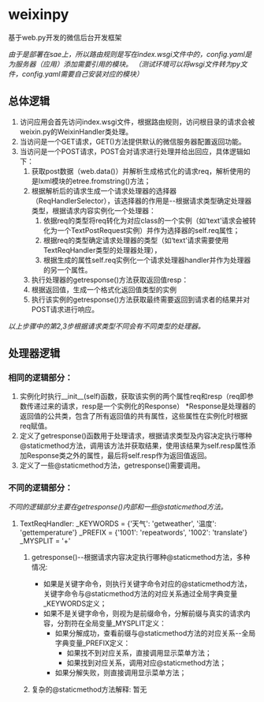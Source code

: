 # weixinpy
基于web.py开发的微信后台开发框架

*由于是部署在sae上，所以路由规则是写在index.wsgi文件中的，config.yaml是为服务器（应用）添加需要引用的模块。
（测试环境可以将wsgi文件转为py文件，config.yaml需要自己安装对应的模块）*

## 总体逻辑

1. 访问应用会首先访问index.wsgi文件，根据路由规则，访问根目录的请求会被weixin.py的WeixinHandler类处理。
2. 当访问是一个GET请求，GET()方法提供默认的微信服务器配置返回功能。
3. 当访问是一个POST请求，POST会对请求进行处理并给出回应，具体逻辑如下：
    1. 获取post数据（web.data()）并解析生成格式化的请求req，解析使用的是lxml模块的etree.fromstring()方法；
    2. 根据解析后的请求生成一个请求处理器的选择器（ReqHandlerSelector），该选择器的作用是--根据请求类型确定处理器类型，根据请求内容实例化一个处理器：
        1. 依据req的类型将req转化为对应class的一个实例（如‘text’请求会被转化为一个TextPostRequest实例）并作为选择器的self.req属性；
        2. 根据req的类型确定请求处理器的类型（如‘text’请求需要使用TextReqHandler类型的处理器处理），
        3. 根据生成的属性self.req实例化一个请求处理器handler并作为处理器的另一个属性。
    3. 执行处理器的getresponse()方法获取返回值resp：
    4. 根据返回值，生成一个格式化返回值类型的实例
    5. 执行该实例的getresponse()方法获取最终需要返回到请求者的结果并对POST请求进行响应。

*以上步骤中的第2,3步根据请求类型不同会有不同类型的处理器。*

## 处理器逻辑

### 相同的逻辑部分：
1. 实例化时执行__init__(self)函数，获取该实例的两个属性req和resp（req即参数传递过来的请求，resp是一个实例化的Response）
        *Response是处理器的返回值的公共类，包含了所有返回值的共有属性，这些属性在实例化时根据req赋值。
2. 定义了getresponse()函数用于处理请求，根据请求类型及内容决定执行哪种@staticmethod方法，调用该方法并获取结果，使用该结果为self.resp属性添加Response类之外的属性，最后将self.resp作为返回值返回。
3. 定义了一些@staticmethod方法，getresponse()需要调用。

### 不同的逻辑部分：
*不同的逻辑部分主要在getresponse()内部和一些@staticmethod方法。*
1. TextReqHandler:
        _KEYWORDS = {'天气': 'getweather', '温度': 'gettemperature'}
        _PREFIX = {'1001': 'repeatwords', '1002': 'translate'}
        _MYSPLIT = '+'
    1. getresponse()--根据请求内容决定执行哪种@staticmethod方法，多种情况:
        * 如果是关键字命令，则执行关键字命令对应的@staticmethod方法，关键字命令与@staticmethod方法的对应关系通过全局字典变量_KEYWORDS定义；
        * 如果不是关键字命令，则视为是前缀命令，分解前缀与真实的请求内容，分割符在全局变量_MYSPLIT定义：
            * 如果分解成功，查看前缀与@staticmethod方法的对应关系--全局字典变量_PREFIX定义：
                * 如果找不到对应关系，直接调用显示菜单方法；
                * 如果找到对应关系，调用对应@staticmethod方法；
            * 如果分解失败，则直接调用显示菜单方法；

    2. 复杂的@staticmethod方法解释:
    暂无



